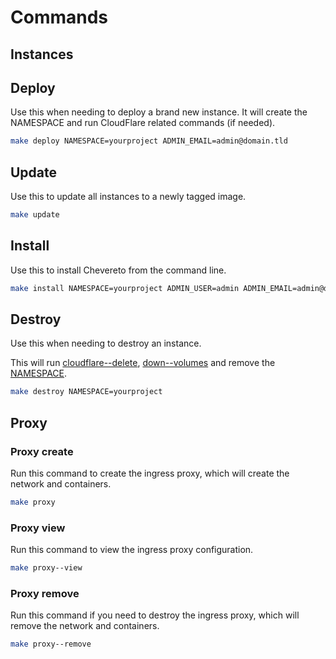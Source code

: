 # Commands

## Instances

## Deploy

Use this when needing to deploy a brand new instance. It will create the NAMESPACE and run CloudFlare related commands (if needed).

```sh
make deploy NAMESPACE=yourproject ADMIN_EMAIL=admin@domain.tld
```

## Update

Use this to update all instances to a newly tagged image.

```sh
make update
```

## Install

Use this to install Chevereto from the command line.

```sh
make install NAMESPACE=yourproject ADMIN_USER=admin ADMIN_EMAIL=admin@domain.tld ADMIN_PASSWORD=mypassword
```

## Destroy

Use this when needing to destroy an instance.

This will run [cloudflare--delete](CLOUDFLARE.md#delete-cname-record), [down--volumes](DOCKER-COMPOSE.md#down-volumes) and remove the [NAMESPACE](NAMESPACE.md).

```sh
make destroy NAMESPACE=yourproject
```

## Proxy

### Proxy create

Run this command to create the ingress proxy, which will create the network and containers.

```sh
make proxy
```

### Proxy view

Run this command to view the ingress proxy configuration.

```sh
make proxy--view
```

### Proxy remove

Run this command if you need to destroy the ingress proxy, which will remove the network and containers.

```sh
make proxy--remove
```
